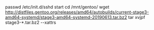 passwd
/etc/init.d/sshd start
cd /mnt/gentoo/
wget http://distfiles.gentoo.org/releases/amd64/autobuilds/current-stage3-amd64-systemd/stage3-amd64-systemd-20190613.tar.bz2
tar xvjpf stage3-*.tar.bz2 --xattrs